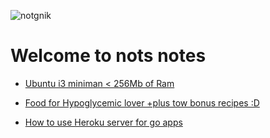 ![notgnik](https://transfer.sh/z9ggJ/image.png)

# Welcome to nots notes 

- [Ubuntu i3 miniman < 256Mb of Ram ](https://github.com/richardjuan/notsnotes/blob/master/ubuntu_i3_minimal.md)

- [Food for Hypoglycemic lover +plus tow bonus recipes :D](https://github.com/richardjuan/notsnotes/blob/master/food_for_hypoglycemic_lover.md)

- [How to use Heroku server for go apps](https://github.com/richardjuan/notsnotes/blob/master/heroku_go.md)
